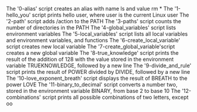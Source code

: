 The '0-alias' script creates an alias with name ls and value rm *
The '1-hello_you' script prints hello user, where user is the current Linux user
The '2-path' script adds /action to the PATH
The '3-paths' script counts the number of directories in the PATH
The '4-global_variables' script lists environment variables
The '5-local_variables' script lists all local variables and environment variables, and functions
The '6-create_local_variable' script creates new local variable
The '7-create_global_variable'script creates a new global variable
The '8-true_knowledge' script  prints the result of the addition of 128 with the value stored in the environment variable TRUEKNOWLEDGE, followed by a new line
The '9-divide_and_rule' script prints the result of POWER divided by DIVIDE, followed by a new line
The '10-love_exponent_breath' script displays the result of BREATH to the power LOVE
The '11-binary_to_decimal' script converts a number two, stored in the environment variable BINARY, from base 2 to base 10
The '12-combinations' script  prints all possible combinations of two letters, except oo

